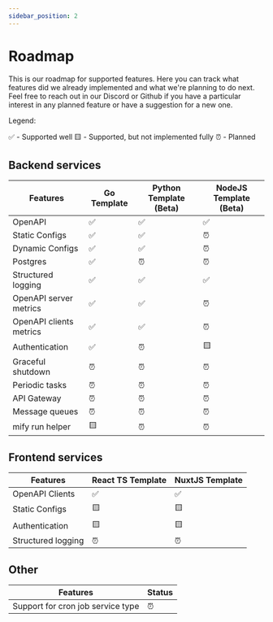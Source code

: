 ```yaml
---
sidebar_position: 2
---
```


# Roadmap

This is our roadmap for supported features. Here you can track what features
did we already implemented and what we're planning to do next. Feel free to
reach out in our Discord or Github if you have a particular interest in any
planned feature or have a suggestion for a new one.

Legend:

✅ - Supported well
🟨 - Supported, but not implemented fully
⏰ - Planned

## Backend services

| Features                 | Go Template | Python Template (Beta) | NodeJS Template (Beta) |
|--------------------------|-------------|------------------------|------------------------|
| OpenAPI                  |✅           | ✅                     | ✅                     |
| Static Configs           |✅           | ✅                     | ⏰                     |
| Dynamic Configs          |✅           | ✅                     | ⏰                     |
| Postgres                 |✅           | ⏰                     | ⏰                     |
| Structured logging       |✅           | ✅                     | ✅                     |
| OpenAPI server metrics   |✅           | ✅                     | ⏰                     |
| OpenAPI clients metrics  |✅           | ✅                     | ⏰                     |
| Authentication           |✅           | ⏰                     | 🟨                     |
| Graceful shutdown        |⏰           | ⏰                     | ⏰                     |
| Periodic tasks           |⏰           | ⏰                     | ⏰                     |
| API Gateway              |⏰           | ⏰                     | ⏰                     |
| Message queues           |⏰           | ⏰                     | ⏰                     |
| mify run helper          |🟨           | ⏰                     | ⏰                     |

## Frontend services

| Features                 | React TS Template | NuxtJS Template  |
|--------------------------|-------------------|------------------|
| OpenAPI Clients          |✅                 | ✅               |
| Static Configs           |🟨                 | 🟨               |
| Authentication           |🟨                 | 🟨               |
| Structured logging       |⏰                 | ⏰               |

## Other

| Features                          | Status            |
|-----------------------------------|-------------------|
| Support for cron job service type |⏰                 |

